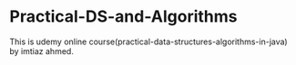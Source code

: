 # Practical-DS-and-Algorithms

This is udemy online course(practical-data-structures-algorithms-in-java) by imtiaz ahmed.
